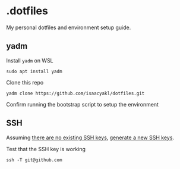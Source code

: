 # .dotfiles

My personal dotfiles and environment setup guide.

## yadm

Install `yadm` on WSL

```shell
sudo apt install yadm
```

Clone this repo

```shell
yadm clone https://github.com/isaacyakl/dotfiles.git
```

Confirm running the bootstrap script to setup the environment

## SSH

Assuming [there are no existing SSH keys](https://docs.github.com/en/authentication/connecting-to-github-with-ssh/checking-for-existing-ssh-keys), [generate a new SSH keys](https://docs.github.com/en/authentication/connecting-to-github-with-ssh/.generating-a-new-ssh-key-and-adding-it-to-the-ssh-agent).

Test that the SSH key is working

```shell
ssh -T git@github.com
```
